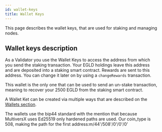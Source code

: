 ```yaml
---
id: wallet-keys
title: Wallet Keys
---
```


[comment]: # (mx-abstract)

This page describes the wallet keys, that are used for staking and managing nodes.

[comment]: # (mx-context-auto)

## Wallet keys description

As a Validator you use the Wallet Keys to access the address from which you send the staking transaction. Your EGLD holdings leave this address and are deposited into a staking smart contract. Rewards are sent to this address. You can change it later on by using a `changeRewards` transaction.

This wallet is the only one that can be used to send an un-stake transaction, meaning to recover your 2500 EGLD from the staking smart contract.

A Wallet Ket can be created via multiple ways that are described on the [Wallets section](/wallet/overview/).

The wallets use the bip44 standard with the mention that because MultiversX uses Ed25519 only hardened paths are used. Our coin_type is 508, making the path for the first address:m/44'/508'/0'/0'/0’
